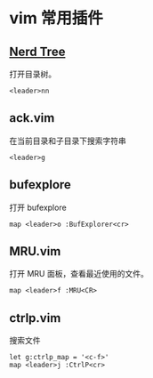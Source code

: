 # vim 常用插件

## [Nerd Tree](https://github.com/scrooloose/nerdtree)

打开目录树。

```
<leader>nn
```

## ack.vim

在当前目录和子目录下搜索字符串

```
<leader>g
```

## bufexplore

打开 bufexplore

```
map <leader>o :BufExplorer<cr>
```

## MRU.vim

打开 MRU 面板，查看最近使用的文件。

```
map <leader>f :MRU<CR>
```

## ctrlp.vim

搜索文件

```
let g:ctrlp_map = '<c-f>'
map <leader>j :CtrlP<cr>
```
